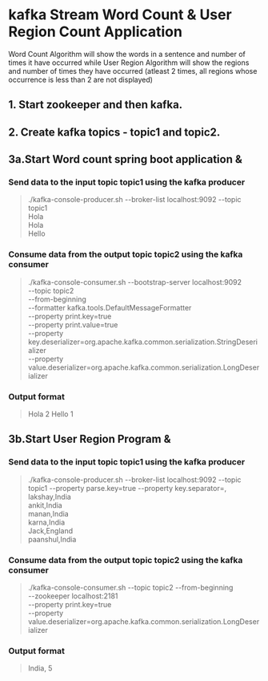 # kafka Stream Word Count & User Region Count Application

Word Count Algorithm will show the words in a sentence and number of times it have occurred while User Region Algorithm will show the regions and number
of times they have occurred (atleast 2 times, all regions whose occurrence is less than 2 are not displayed)

## 1. Start zookeeper and then kafka.

## 2. Create kafka topics - topic1 and topic2.

## 3a.Start Word count spring boot application &

  ### Send data to the input topic topic1 using the kafka producer

  > ./kafka-console-producer.sh --broker-list localhost:9092 --topic topic1 <br/>
   Hola<br/>
   Hola<br/>
   Hello<br/>

  ### Consume data from the output topic topic2 using the kafka consumer

  > ./kafka-console-consumer.sh --bootstrap-server localhost:9092 \
  >     --topic topic2 \
  >     --from-beginning \
  >     --formatter kafka.tools.DefaultMessageFormatter \
  >     --property print.key=true \
  >     --property print.value=true \
  >     --property key.deserializer=org.apache.kafka.common.serialization.StringDeserializer \
  >     --property value.deserializer=org.apache.kafka.common.serialization.LongDeserializer

  ### Output format

  >    Hola  2
  >    Hello 1

## 3b.Start User Region Program &

  ### Send data to the input topic topic1 using the kafka producer
  > ./kafka-console-producer.sh --broker-list localhost:9092 --topic topic1 --property parse.key=true --property key.separator=, <br/>
  >    lakshay,India<ENTER><br/>
  >    ankit,India<ENTER><br/>
  >    manan,India<ENTER><br/>
  >    karna,India<ENTER><br/>
  >    Jack,England<ENTER><br/>
  >    paanshul,India<ENTER><br/>

  ### Consume data from the output topic topic2 using the kafka consumer

  > ./kafka-console-consumer.sh --topic topic2 --from-beginning \
  >       --zookeeper localhost:2181 \
  >       --property print.key=true \
  >       --property value.deserializer=org.apache.kafka.common.serialization.LongDeserializer

  ### Output format
  > India, 5






